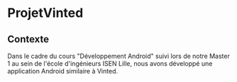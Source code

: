 # ProjetVinted

## Contexte

Dans le cadre du cours "Développement Android" suivi lors de notre Master 1 au sein de l'école d'ingénieurs ISEN Lille, nous avons développé une application Android similaire à Vinted.
